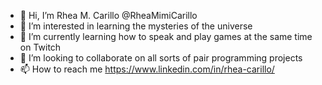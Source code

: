 - 👋 Hi, I’m Rhea M. Carillo @RheaMimiCarillo
- 👀 I’m interested in learning the mysteries of the universe
- 🌱 I’m currently learning how to speak and play games at the same time on Twitch
- 💞️ I’m looking to collaborate on all sorts of pair programming projects
- 📫 How to reach me https://www.linkedin.com/in/rhea-carillo/
